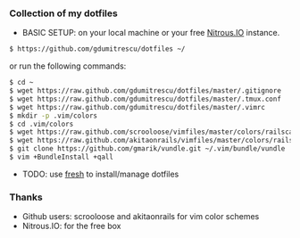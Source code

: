 ### Collection of my dotfiles

 - BASIC SETUP: on your local machine or your free [Nitrous.IO](http://nitrous.io) instance.
 
 ```bash
 $ https://github.com/gdumitrescu/dotfiles ~/
 ```
 or run the following commands:
 
 ```bash
 $ cd ~
 $ wget https://raw.github.com/gdumitrescu/dotfiles/master/.gitignore
 $ wget https://raw.github.com/gdumitrescu/dotfiles/master/.tmux.conf
 $ wget https://raw.github.com/gdumitrescu/dotfiles/master/.vimrc
 $ mkdir -p .vim/colors
 $ cd .vim/colors
 $ wget https://raw.github.com/scrooloose/vimfiles/master/colors/railscasts.vim
 $ wget https://raw.github.com/akitaonrails/vimfiles/master/colors/railscasts2.vim
 $ git clone https://github.com/gmarik/vundle.git ~/.vim/bundle/vundle
 $ vim +BundleInstall +qall
 ```
 
 - TODO: use [fresh](https://github.com/freshshell/fresh) to install/manage dotfiles

### Thanks
 - Github users: scrooloose and akitaonrails for vim color schemes
 - Nitrous.IO: for the free box
